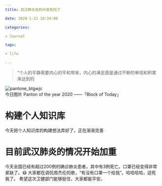 ```yaml
---
title: 武汉肺炎在杭州变危险了

date: 2020-1-21 10:34:00

categories: 

- Journal

tags: 

- life

---
```




> “个人的平静需要内心的平和带来，内心的满足感是通过不断的审视和积累来达到的

![pantone_btgwjc](https://i.loli.net/2020/01/21/vEuwPXbAfoJ93RH.jpg)
今日图片 Panton of the year 2020
——「Block of Today」

# 构建个人知识库
今天把个人知识库的构建想法弄好了，正在渐渐完善
# 目前武汉肺炎的情况开始加重
今天全国已经有超过200例的确诊肺炎患者，其中有3例死亡。口罩已经变得非常紧缺了。😷
大家都在调侃周杰伦的歌，“有没有口罩一个给我”。哈哈哈哈，逗死我了。
希望这次卫健部门能够挺住，大家都能平安。










